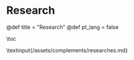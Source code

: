 # Research

@def title = "Research"
@def pt_lang = false

\toc

\textinput{/assets/complements/researches.md}
